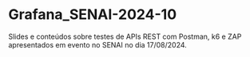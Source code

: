 # Grafana_SENAI-2024-10
 Slides e conteúdos sobre testes de APIs REST com Postman, k6 e ZAP apresentados em evento no SENAI no dia 17/08/2024. 
